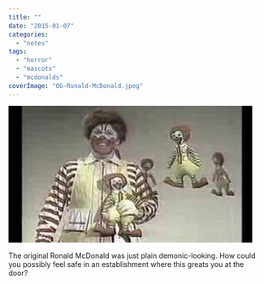 ```yaml
---
title: ""
date: "2015-01-07"
categories: 
  - "notes"
tags: 
  - "horror"
  - "mascots"
  - "mcdonalds"
coverImage: "OG-Ronald-McDonald.jpeg"
---
```


[![](images/OG-Ronald-McDonald.jpeg)](https://davidpeach.co.uk/wp-content/uploads/2023/03/OG-Ronald-McDonald.jpeg)

The original Ronald McDonald was just plain demonic-looking. How could you possibly feel safe in an establishment where this greats you at the door?
